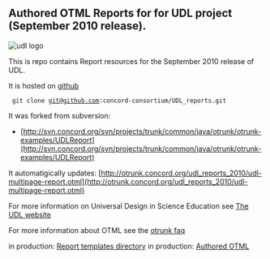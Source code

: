 
##  Authored OTML Reports for for UDL project (September 2010 release).

![udl logo](http://udl.diy.concord.org/images/udl-logo.gif?1245700850)

This is repo contains Report resources for the September 2010 release of UDL.

It is hosted on [github](http://github.com/concord-consortium/UDL_reports)

 <code> git clone git@github.com:concord-consortium/UDL_reports.git </code>

It was forked from subversion:

* [http://svn.concord.org/svn/projects/trunk/common/java/otrunk/otrunk-examples/UDLReport](http://svn.concord.org/svn/projects/trunk/common/java/otrunk/otrunk-examples/UDLReport)

It automatigically updates: [http://otrunk.concord.org/udl_reports_2010/udl-multipage-report.otml](http://otrunk.concord.org/udl_reports_2010/udl-multipage-report.otml)

For more information on Universal Design in Science Education see [The UDL website](http://udl.concord.org/)

For more information about OTML see the [otrunk faq](http://confluence.concord.org/display/CSP/OTrunk+HowTo)

in production: [Report templates directory](http://otrunk.concord.org/udl_reports_2010/)
in production: [Authored OTML](http://otrunk.concord.org/udl_otml_2010)
